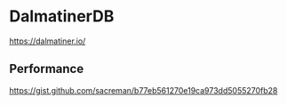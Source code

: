 ---
---


# DalmatinerDB

https://dalmatiner.io/

## Performance 
https://gist.github.com/sacreman/b77eb561270e19ca973dd5055270fb28

